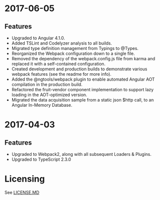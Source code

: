 # 2017-06-05

## Features
* Upgraded to Angular 4.1.0.
* Added TSLint and Codelyzer analysis to all builds.
* Migrated type definition management from Typings to @Types.
* Reorganized the Webpack configuration down to a single file.
* Removed the dependency of the webpack.config.js file from karma and replaced it with a self-contained configuration.
* Created development and production builds to demonstrate various webpack features (see the readme for more info).
* Added the @ngtools/webpack plugin to enable automated Angular AOT compilation in the production build.
* Refactored the fruit-vendor component implementation to support lazy loading in the AOT-optimized version.
* Migrated the data acquisition sample from  a static json $http call, to an Angular In-Memory Database.

# 2017-04-03

## Features
* Upgraded to Webpack2, along with all subsequent Loaders & Plugins.
* Upgraded to TypeScript 2.3.0

# Licensing
See [LICENSE.MD](./LICENSE.MD)